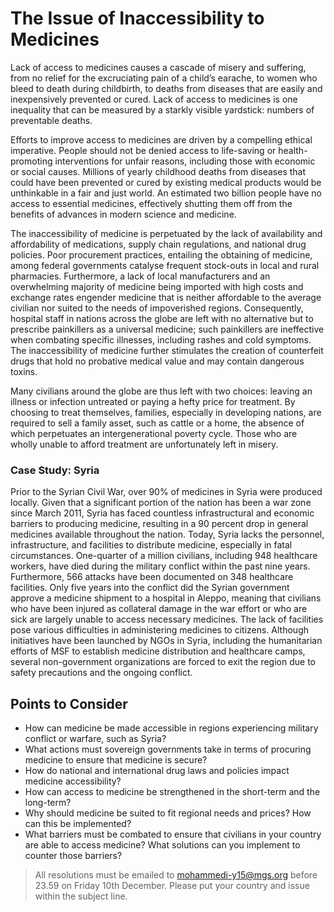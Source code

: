 # The Issue of Inaccessibility to Medicines
Lack of access to medicines causes a cascade of misery and suffering, from no relief for the excruciating pain of a child’s earache, to women who bleed to death during childbirth, to deaths from diseases that are easily and inexpensively prevented or cured. Lack of access to medicines is one inequality that can be measured by a starkly visible yardstick: numbers of preventable deaths.

Efforts to improve access to medicines are driven by a compelling ethical imperative. People should not be denied access to life-saving or health-promoting interventions for unfair reasons, including those with economic or social causes. Millions of yearly childhood deaths from diseases that could have been prevented or cured by existing medical products would be unthinkable in a fair and just world. An estimated two billion people have no access to essential medicines, effectively shutting them off from the benefits of advances in modern science and medicine.

The inaccessibility of medicine is perpetuated by the lack of availability and affordability of medications, supply chain regulations, and national drug policies. Poor procurement practices, entailing the obtaining of medicine, among federal governments catalyse frequent stock-outs in local and rural pharmacies. Furthermore, a lack of local manufacturers and an overwhelming majority of medicine being imported with high costs and exchange rates engender medicine that is neither affordable to the average civilian nor suited to the needs of impoverished regions. Consequently, hospital staff in nations across the globe are left with no alternative but to prescribe painkillers as a universal medicine; such painkillers are ineffective when combating specific illnesses, including rashes and cold symptoms. The inaccessibility of medicine further stimulates the creation of counterfeit drugs that hold no probative medical value and may contain dangerous toxins.

Many civilians around the globe are thus left with two choices: leaving an illness or infection untreated or paying a hefty price for treatment. By choosing to treat themselves, families, especially in developing nations, are required to sell a family asset, such as cattle or a home, the absence of which perpetuates an intergenerational poverty cycle. Those who are wholly unable to afford treatment are unfortunately left in misery.

### Case Study: Syria
Prior to the Syrian Civil War, over 90% of medicines in Syria were produced locally. Given that a significant portion of the nation has been a war zone since March 2011, Syria has faced countless infrastructural and economic barriers to producing medicine, resulting in a 90 percent drop in general medicines available throughout the nation. Today, Syria lacks the personnel, infrastructure, and facilities to distribute medicine, especially in fatal circumstances. One-quarter of a million civilians, including 948 healthcare workers, have died during the military conflict within the past nine years. Furthermore, 566 attacks have been documented on 348 healthcare facilities. Only five years into the conflict did the Syrian government approve a medicine shipment to a hospital in Aleppo, meaning that civilians who have been injured as collateral damage in the war effort or who are sick are largely unable to access necessary medicines. The lack of facilities pose various difficulties in administering medicines to citizens. Although initiatives have been launched by NGOs in Syria, including the humanitarian efforts of MSF to establish medicine distribution and healthcare camps, several non-government organizations are forced to exit the region due to safety precautions and the ongoing conflict.

## Points to Consider

- How can medicine be made accessible in regions experiencing military conflict or warfare, such as Syria?
- What actions must sovereign governments take in terms of procuring medicine to ensure that medicine is secure?
- How do national and international drug laws and policies impact medicine accessibility?
- How can access to medicine be strengthened in the short-term and the long-term?
- Why should medicine be suited to fit regional needs and prices? How can this be implemented?
- What barriers must be combated to ensure that civilians in your country are able to access medicine? What solutions can you implement to counter those barriers?

> All resolutions must be emailed to mohammedi-y15@mgs.org before 23.59 on Friday 10th December. Please put your country and issue within the subject line. 
